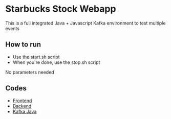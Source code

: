 # Starbucks Stock Webapp

This is a full integrated Java + Javascript Kafka environment to test multiple events

## How to run

- Use the start.sh script
- When you're done, use the stop.sh script

No parameters needed

## Codes

- [Frontend](https://github.com/fiorotticaio/Starbucks-stock-frontend)
- [Backend](https://github.com/matheusschreiber/Starbucks-stock-backend)
- [Kafka Java](https://github.com/fiorotticaio/Apache-Kafka-Project)